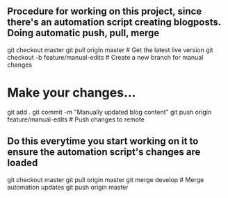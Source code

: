 ## Procedure for working on this project, since there's an automation script creating blogposts. Doing automatic push, pull, merge

git checkout master
git pull origin master  # Get the latest live version
git checkout -b feature/manual-edits  # Create a new branch for manual changes
# Make your changes...
git add .
git commit -m "Manually updated blog content"
git push origin feature/manual-edits  # Push changes to remote

## Do this everytime you start working on it to ensure the automation script's changes are loaded
git checkout master
git pull origin master
git merge develop  # Merge automation updates
git push origin master